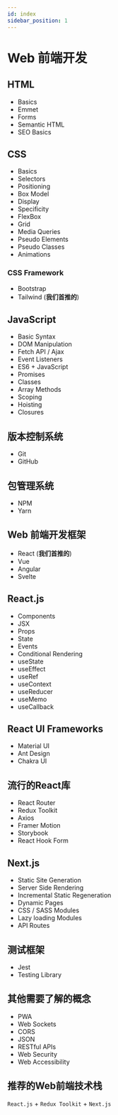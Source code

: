 ```yaml
---
id: index
sidebar_position: 1
---
```


# Web 前端开发

## HTML

- Basics
- Emmet
- Forms
- Semantic HTML
- SEO Basics

## CSS

- Basics
- Selectors
- Positioning
- Box Model
- Display
- Specificity
- FlexBox
- Grid
- Media Queries
- Pseudo Elements
- Pseudo Classes
- Animations

### CSS Framework

- Bootstrap
- Tailwind (**我们首推的**)

## JavaScript

- Basic Syntax
- DOM Manipulation
- Fetch API / Ajax
- Event Listeners
- ES6 + JavaScript
- Promises
- Classes
- Array Methods
- Scoping
- Hoisting
- Closures

## 版本控制系统

- Git
- GitHub

## 包管理系统

- NPM
- Yarn

## Web 前端开发框架

- React (**我们首推的**)
- Vue
- Angular
- Svelte

## React.js

- Components
- JSX
- Props
- State
- Events
- Conditional Rendering
- useState
- useEffect
- useRef
- useContext
- useReducer
- useMemo
- useCallback

## React UI Frameworks

- Material UI
- Ant Design
- Chakra UI

## 流行的React库

- React Router
- Redux Toolkit
- Axios
- Framer Motion
- Storybook
- React Hook Form

## Next.js

- Static Site Generation
- Server Side Rendering
- Incremental Static Regeneration
- Dynamic Pages
- CSS / SASS Modules
- Lazy loading Modules
- API Routes

## 测试框架

- Jest
- Testing Library

## 其他需要了解的概念

- PWA
- Web Sockets
- CORS
- JSON
- RESTful APIs
- Web Security
- Web Accessibility

## 推荐的Web前端技术栈

`React.js` + `Redux Toolkit` + `Next.js`

